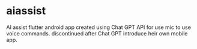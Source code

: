 # aiassist

AI assist flutter android app created using Chat GPT API for use mic to use voice commands.
discontinued after Chat GPT introduce heir own  mobile app.
